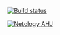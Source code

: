 [![Build status](https://ci.appveyor.com/api/projects/status/k4xfppr2bwsa2fqk/branch/main?svg=true)](https://ci.appveyor.com/project/natalia-smyslova/filter/branch/main)

[![Netology AHJ](https://github.com/natalia-smyslova/filter/actions/workflows/web.yml/badge.svg)](https://github.com/natalia-smyslova/filter/actions/workflows/web.yml)
